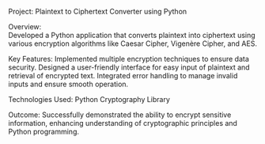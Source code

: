 Project: Plaintext to Ciphertext Converter using Python


Overview:  
  Developed a Python application that converts plaintext into ciphertext using various encryption algorithms like Caesar Cipher, Vigenère Cipher, and AES.


Key Features:
  Implemented multiple encryption techniques to ensure data security.
  Designed a user-friendly interface for easy input of plaintext and retrieval of encrypted text.
  Integrated error handling to manage invalid inputs and ensure smooth operation.

  
Technologies Used: 
  Python
  Cryptography Library

  
Outcome:
  Successfully demonstrated the ability to encrypt sensitive information, enhancing understanding of cryptographic principles and Python programming.

